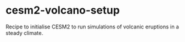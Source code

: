 # cesm2-volcano-setup
Recipe to initialise CESM2 to run simulations of volcanic eruptions in a steady climate.
